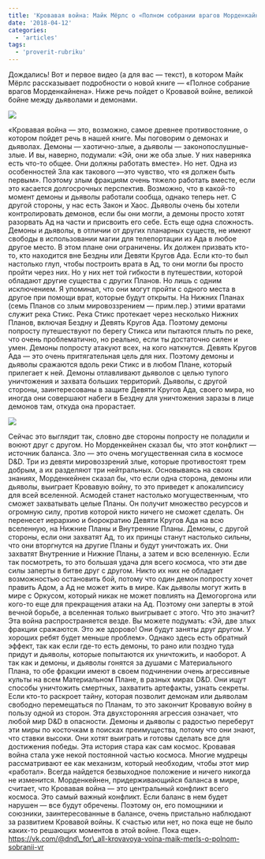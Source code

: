 ```yaml
---
title: 'Кровавая война: Майк Мёрлс о «Полном собрании врагов Морденкайнена»'
date: '2018-04-12'
categories:
  - 'articles'
tags:
  - 'proverit-rubriku'
---
```


Дождались! Вот и первое видео (а для вас — текст), в котором Майк Мёрлс рассказывает подробности о новой книге — «Полное собрание врагов Морденкайнена». Ниже речь пойдет о Кровавой войне, великой бойне между дьяволами и демонами.

![](https://pp.userapi.com/c830308/v830308537/6b197/U1IXV9lUIBw.jpg)

«Кровавая война — это, возможно, самое древнее противостояние, о котором пойдет речь в нашей книге. Мы поговорим о демонах и дьяволах. Демоны — хаотично-злые, а дьяволы — законопослушные-злые. И вы, наверно, подумали: «Эй, они же оба злые. У них наверняка есть что-то общее. Они должны работать вместе». Но нет. Одна из особенностей Зла как такового —это чувство, что «я должен быть первым». Поэтому злым фракциям очень тяжело работать вместе, если это касается долгосрочных перспектив. Возможно, что в какой-то момент демоны и дьяволы работали сообща, однако теперь нет. С другой стороны, у нас есть Закон и Хаос. Дьяволы очень бы хотели контролировать демонов, если бы они могли, а демоны просто хотят разорвать Ад на части и присвоить его себе. Есть еще одна сложность. Демоны и дьяволы, в отличии от других планарных существ, не имеют свободы в использовании магии для телепортации из Ада в любое другое место. В этом плане они ограничены. Их должен призвать кто-то, кто находится вне Бездны или Девяти Кругов Ада. Если кто-то был настолько глуп, чтобы построить врата в Ад, то они могли бы просто пройти через них. Но у них нет той гибкости в путешествии, которой обладают другие существа с других Планов. Но лишь с одним исключением. Я упоминал, что они могут пройти с одного места в другое при помощи врат, которые будут открыты. На Нижних Планах (семь Планов со злым мировоззрением — прим.пер.) этими вратами служит река Стикс. Река Стикс протекает через несколько Нижних Планов, включая Бездну и Девять Кругов Ада. Поэтому демоны попросту путешествуют по берегу Стикса или пытаются плыть по реке, что очень проблематично, но реально, если ты достаточно силен и умен. Демоны попросту атакуют всех, на кого наткнутся. Девять Кругов Ада — это очень притягательная цель для них. Поэтому демоны и дьяволы сражаются вдоль реки Стикс и в любом Плане, который прилегает к ней. Демоны отлавливают дьяволов с целью тупого уничтожения и захвата больших территорий. Дьяволы, с другой стороны, заинтересованы в защите Девяти Кругов Ада, своего мира, но иногда они совершают набеги в Бездну для уничтожения заразы в лице демонов там, откуда она прорастает.

![](https://pp.userapi.com/c830308/v830308608/6da8a/hT86utGOhe8.jpg)

Сейчас это выглядит так, словно две стороны попросту не поладили и воюют друг с другом. Но Морденкейнен сказал бы, что этот конфликт — источник баланса. Зло — это очень могущественная сила в космосе D&D. Три из девяти мировоззрений злые, которые противостоят трем добрым, а их разделяют три нейтральных. Основываясь на своих знаниях, Морденкейнен сказал бы, что если одна сторона, демоны или дьяволы, выиграет Кровавую войну, то это приведет к апокалипсису для всей вселенной. Асмодей станет настолько могущественным, что сможет захватывать целые Планы. Он получит множество ресурсов и огромную силу, против которой никто ничего не сможет сделать. Он перенесет иерархию и бюрократию Девяти Кругов Ада на всю вселенную, на Нижние Планы и Внутренние Планы. Демоны, с другой стороны, если они захватят Ад, то их принцы станут настолько сильны, что они вторгнутся на другие Планы и будут уничтожать их. Они захватят Внутренние и Нижние Планы, а затем и всю вселенную. Если так посмотреть, то это большая удача для всего космоса, что эти две силы заперты в битве друг с другом. Никто их них не обладает возможностью остановить бой, потому что один демон попросту хочет править Адом, а Ад не может жить в мире. Как дьяволы могут жить в мире с Оркусом, который никак не может повлиять на Демогоргона или кого-то еще для прекращения атаки на Ад. Поэтому они заперты в этой вечной борьбе, а вселенная только выигрывает с этого. Что это значит? Эта война распространяется везде. Вы можете подумать: «Эй, две злых фракции сражаются. Это же здорово! Они будут заняты друг другом. У хороших ребят будет меньше проблем». Однако здесь есть обратный эффект, так как если где-то есть демоны, то рано или поздно туда придут и дьяволы, которые попытаются их уничтожить, и наоборот. А так как и демоны, и дьяволы гонятся за душами с Материального Плана, то обе фракции имеют в своем подчинении очень агрессивные культы на всем Материальном Плане, в разных мирах D&D. Они ищут способы уничтожить смертных, захватить артефакты, узнать секреты. Если кто-то раскроет тайну, которая позволит демонам или дьяволам свободно перемещаться по Планам, то это закончит Кровавую войну в пользу одной из сторон. Эта двухсторонняя агрессия означает, что любой мир D&D в опасности. Демоны и дьяволы с радостью переберут эти миры по косточкам в поисках преимущества, потому что они знают, что ставки высоки. Они хотят выиграть и готовы сделать все для достижения победы. Эта история стара как сам космос. Кровавая война стала уже некой постоянной частью космоса. Многие мудрецы рассматривают ее как механизм, который необходим, чтобы этот мир «работал». Всегда найдется безвыходное положение и ничего никогда не изменится. Морденкейнен, придерживающийся баланса в мире, считает, что Кровавая война — это центральный конфликт всего космоса. Это самый важный конфликт. Если баланс в нем будет нарушен — все будут обречены. Поэтому он, его помощники и союзники, заинтересованные в балансе, очень пристально наблюдают за развитием Кровавой войны. К счастью или нет, но пока еще не было каких-то решающих моментов в этой войне. Пока еще». https://vk.com/@dnd\_for\_all-krovavoya-voina-maik-merls-o-polnom-sobranii-vr
